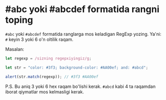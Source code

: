 # #abc yoki #abcdef formatida rangni toping

`#abc` yoki `#abcdef` formatida ranglarga mos keladigan RegExp yozing. Ya'ni: `#` keyin 3 yoki 6 o'n oltilik raqam.

Masalan:

```js
let regexp = /sizning regepxiyingiz/g;

let str = "color: #3f3; background-color: #AA00ef; and: #abcd";

alert(str.match(regexp)); // #3f3 #AA00ef
```

P.S. Bu aniq 3 yoki 6 hex raqam bo'lishi kerak. `#abcd` kabi 4 ta raqamdan iborat qiymatlar mos kelmasligi kerak.
